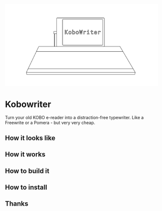 ![Kobowriter Logo](assets/kobowriter.png)

# Kobowriter

Turn your old KOBO e-reader into a distraction-free typewriter. Like a Freewrite or a Pomera - but very very cheap.

## How it looks like

## How it works

## How to build it

## How to install

## Thanks